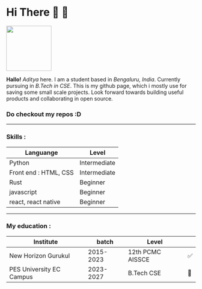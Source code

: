 
# Hi There 👋 🦀 

<img src="https://github.com/bwaklog/bwaklog/assets/91192289/57a4a9b8-2f52-49b0-be3a-4cfedb1ade0b" style="width: 120px; height: 120px;"/>

**Hallo!** _Aditya_ here. I am a student based in _Bengaluru, India_. Currently pursuing in _B.Tech in CSE_. This is my github page, which i mostly use for saving some small scale projects. Look forward towards building useful products and collaborating in open source.

### Do checkout my repos :D

---
### Skills :
|Languange|Level|
|---|---|
|Python|Intermediate|
|Front end : HTML, CSS|Intermediate|
|Rust|Beginner|
|javascript|Beginner|
|react, react native|Beginner|

---

### My education :
|  Institute|  batch|Level||
|--|--|--|--|
| New Horizon Gurukul | 2015-2023 |12th PCMC AISSCE|✅|
| PES University EC Campus | 2023-2027 |B.Tech CSE|👋|
